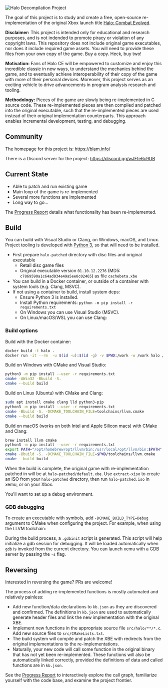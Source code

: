 ![Halo Decompilation Project](logo.png)

The goal of this project is to study and create a free, open-source re-implementation of the original Xbox launch title [Halo: Combat Evolved](https://en.wikipedia.org/wiki/Halo:_Combat_Evolved).

**Disclaimer:** This project is intended only for educational and research purposes, and is not indended to promote piracy or violation of any copyright laws. This repository does not include original game executables, nor does it include required game assets. You will need to provide these files from your own copy of the game. Buy a copy. Heck, buy two!

**Motivation:** Fans of Halo CE will be empowered to customize and enjoy this incredible classic in new ways, to understand the mechanics behind the game, and to eventually achieve interoperability of their copy of the game with more of their personal devices. Moreover, this project serves as an exciting vehicle to drive advancements in program analysis research and tooling.

**Methodology:** Pieces of the game are slowly being re-implemented in C source code. These re-implemented pieces are then compiled and patched into the original executable, such that the re-implemented pieces are used instead of their original implementation counterparts. This approach enables incremental development, testing, and debugging.

Community
---------
The homepage for this project is: https://blam.info/

There is a Discord server for the project: https://discord.gg/wJFfe6c9UB

Current State
-------------
* Able to patch and run existing game
* Main loop of the game is re-implemented
* Several more functions are implemented
* Long way to go...

The [Progress Report](https://blam.info/progress/) details what functionality has been re-implemented.

Build
-----
You can build with Visual Studio or Clang, on Windows, macOS, and Linux. Project tooling is developed with [Python 3](https://www.python.org/), so that will need to be installed.

* First prepare `halo-patched` directory with disc files and original executable
  * Retail disc game files
  * Original executable version `01.10.12.2276` (MD5: `c7869590a1c64ad034e49a5ee0c02465`) as file `cachebeta.xbe`
* You can build in a Docker container, or outside of a container with system tools (e.g. Clang, MSVC).
* If not using a container to build, install system deps:
  * Ensure Python 3 is installed.
  * Install Python requirements: `python -m pip install -r requirements.txt`
  * On Windows you can use Visual Studio (MSVC).
  * On Linux/macOS/WSL you can use Clang:

### Build options

Build with the Docker container:
```bash
docker build -t halo .
docker run -it --rm  -u $(id -u):$(id -g) -v $PWD:/work -w /work halo /bin/bash -c "cmake -Bbuild -S. -DCMAKE_TOOLCHAIN_FILE=toolchains/llvm.cmake && cmake --build build"
```

Build on Windows with CMake and Visual Studio:
```bash
python3 -m pip install --user -r requirements.txt
cmake -AWin32 -Bbuild -S.
cmake --build build
```

Build on Linux (Ubuntu) with CMake and Clang:
```bash
sudo apt install cmake clang lld python3-pip
python3 -m pip install --user -r requirements.txt
cmake -Bbuild -S. -DCMAKE_TOOLCHAIN_FILE=toolchains/llvm.cmake
cmake --build build
```

Build on macOS (works on both Intel and Apple Silicon macs) with CMake and Clang:
```bash
brew install llvm cmake
python3 -m pip install --user -r requirements.txt
export PATH="/opt/homebrew/opt/llvm/bin:/usr/local/opt/llvm/bin:$PATH"
cmake -Bbuild -S. -DCMAKE_TOOLCHAIN_FILE=$PWD/toolchains/llvm.cmake
cmake --build build
```

When the build is complete, the original game with re-implementation patched in will be at `halo-patched/default.xbe`. Use `extract-xiso` to create an ISO from your `halo-patched` directory, then run `halo-patched.iso` in xemu, or on your Xbox.

You'll want to set up a debug environment.

### GDB debugging

To create an executable with symbols, add `-DCMAKE_BUILD_TYPE=Debug` argument to CMake when configuring the project. For example, when using the LLVM toolchain:

During the build process, a `.gdbinit` script is generated. This script will help initialize a gdb session for debugging. It will be loaded automatically when `gdb` is invoked from the current directory. You can launch xemu with a GDB server by passing the `-s` flag.

Reversing
---------
Interested in reversing the game? PRs are welcome!

The process of adding re-implemented functions is mostly automated and relatively painless:
* Add new function/data declarations to `kb.json` as they are discovered and confirmed. The definitions in `kb.json` are used to automatically generate header files and link the new implementation with the original XBE.
* Implement new functions in the appropriate source file `src/halo/**/*.c`. Add new source files to `src/CMakeLists.txt`.
* The build system will compile and patch the XBE with redirects from the original implementations to the re-implementations.
* Naturally, your new code will call some function in the original binary that has not yet been re-implemented. These functions will also be automatically linked correctly, provided the definitions of data and called functions are in `kb.json`.

See the [Progress Report](https://blam.info/progress/) to interactively explore the call graph, familiarize yourself with the code base, and examine the project frontier.
